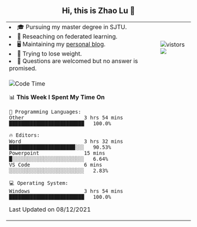 <h2 align="center"> Hi, this is Zhao Lu 👋</h2>

<table style="overflow:hidden;">
    <tr> 
        <td>
            <li>🎓 Pursuing my master degree in SJTU.</li>
            <li>🌱 Reseaching on federated learning.</li>
            <li>🖥️ Maintaining my <a href="https://ifarewell.xyz">personal blog</a>.</li>
            <li>💪 Trying to lose weight.</li>
            <li>💬 Questions are welcomed but no answer is promised.</li> 
        </td>
        <td>
            <img src="https://visitor-badge.glitch.me/badge?page_id=ifarewell" alt="vistors" />
        <br>
          <img src="https://github-readme-stats.vercel.app/api?username=ifarewell&theme=graywhite&hide=prs,contribs&show_icons=true&hide_border=true&icon_color=CE1D2D&text_color=718096&bg_color=ffffff&hide_title=true" />
        </td>
    </tr>
    <tr>
        <td colspan="2">
            
<!--START_SECTION:waka-->
![Code Time](http://img.shields.io/badge/Code%20Time-38%20hrs%2041%20mins-blue)

📊 **This Week I Spent My Time On** 

```text
💬 Programming Languages: 
Other                    3 hrs 54 mins       █████████████████████████   100.0%

🔥 Editors: 
Word                     3 hrs 32 mins       ██████████████████████░░░   90.53% 
Powerpoint               15 mins             █░░░░░░░░░░░░░░░░░░░░░░░░   6.64% 
VS Code                  6 mins              ░░░░░░░░░░░░░░░░░░░░░░░░░   2.83%

💻 Operating System: 
Windows                  3 hrs 54 mins       █████████████████████████   100.0%

```


 Last Updated on 08/12/2021
<!--END_SECTION:waka-->
            
</td></tr>
</table>

